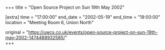 +++
title = "Open Source Project on Sun 19th May 2002"

[extra]
time = "17:00:00"
end_date = "2002-05-19"
end_time = "19:00:00"
location = "Meeting Room 6, Union North"

original = "https://uwcs.co.uk/events/open-source-project-on-sun-19th-may-2002-1474488932585/"    
+++



